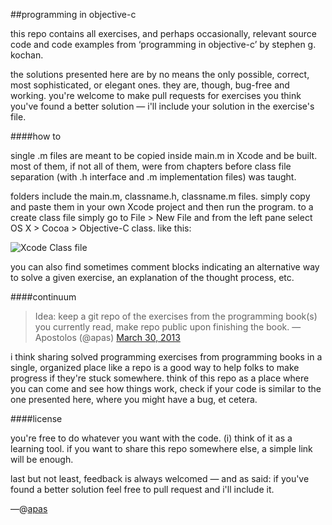 ##programming in objective-c

this repo contains all exercises, and perhaps occasionally, relevant source code and code examples from ‘programming in objective-c’ by stephen g. kochan. 

the solutions presented here are by no means the only possible, correct, most sophisticated, or elegant ones. they are, though, bug-free and working. you're welcome to make pull requests for exercises you think you've found a better solution — i'll include your solution in the exercise's file.

####how to

single .m files are meant to be copied inside main.m in Xcode and be built. most of them, if not all of them, were from chapters before class file separation (with .h interface and .m implementation files) was taught. 

folders include the main.m, classname.h, classname.m files. simply copy and paste them in your own Xcode project and then run the program. to a create class file simply go to File > New File and from the left pane select OS X > Cocoa > Objective-C class. like this:

![Xcode Class file](http://apas.gr/wp-content/uploads/2013/03/xcode.png)

you can also find sometimes comment blocks indicating an alternative way to solve a given exercise, an explanation of the thought process, etc.

####continuum

> Idea: keep a git repo of the exercises from the programming book(s) you currently read, make repo public upon finishing the book. —Apostolos (@apas) <a href="https://twitter.com/apas/status/318036131675504640">March 30, 2013</a>

i think sharing solved programming exercises from programming books in a single, organized place like a repo is a good way to help folks to make progress if they're stuck somewhere. think of this repo as a place where you can come and see how things work, check if your code is similar to the one presented here, where you might have a bug, et cetera. 

####license

you're free to do whatever you want with the code. (i) think of it as a learning tool. if you want to share this repo somewhere else, a simple link will be enough.

last but not least, feedback is always welcomed — and as said: if you've found a better solution feel free to pull request and i'll include it.

—@[apas](http://twitter.com/apas)